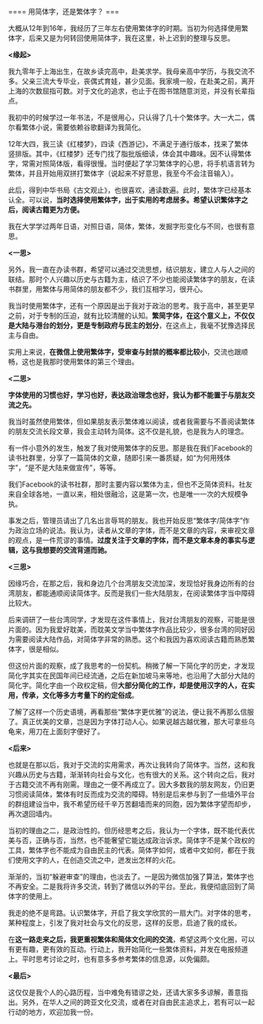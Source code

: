 ==== 用简体字，还是繁体字？ ===

大概从12年到16年，我经历了三年左右使用繁体字的时期。当初为何选择使用繁体字，后来又是为何转回使用简体字，我在这里，补上迟到的整理与反思。

**<缘起>**

我九零年于上海出生，在故乡读完高中，赴美求学。我母亲高中学历，与我交流不多。父亲三流大专毕业，丧偶式育娃，甚少见面。我家境一般，在赴美之前，离开上海的次数屈指可数。对于文化的追求，也止于在图书馆随意浏览，并没有长辈指点。

我初中的时候学过一年书法，不是很用心，只认得了几十个繁体字。大一大二，偶尔看繁体小说，需要依赖谷歌翻译为我简化。

12年大四，我三读《红楼梦》，四读《西游记》，不满足于通行版本，找来了繁体竖排版。其中，《红楼梦》还专门找了脂批版细读，体会其中趣味。因不认得繁体字，常需对照简体版，看得很慢。当时便起了学习繁体字的心思，将手机语言转为繁体，并且开始用双拼打繁体字（说起来不好意思，我至今不会注音输入）。

此后，得到中华书局《古文观止》，也很喜欢，通读数遍。此时，繁体字已经基本认全。可以说，**当时选择使用繁体字，出于实用的考虑居多。希望认识繁体字之后，阅读古籍更为方便。**

我在大学学过两年日语，对照日语，简体，繁体，发掘字形变化与不同，也很有意思。

**<一思>**

另外，我一直在办读书群，希望可以通过交流思想，结识朋友，建立人与人之间的联结。那时个人兴趣以历史与古籍为主，结识了不少也能阅读繁体字的朋友，在读书群里，用繁体与用简体的朋友都不少，我们互相学习，很开心。

我当时使用繁体字，还有一个原因是出于我对于政治的思考。我于高中，甚至更早之前，对于专制的压迫，就有比较清醒的认知。**繁简字体，在这个意义上，不仅仅是大陆与港台的划分，更是专制政府与民主的划分**，在这点上，我毫不犹豫选择民主与自由。

实用上来说，**在微信上使用繁体字，受审查与封禁的概率都比较小**，交流也跟顺畅，这也是我那时使用繁体的第三个理由。

**<二思>**

**字体使用的习惯也好，学习也好，表达政治理念也好，我认为都不能置于与朋友交流之先。**

我当时虽然使用繁体，但如果朋友表示繁体难以阅读，或者我需要与不善阅读繁体的朋友交流长段文章，我会主动转为简体。这不仅是礼貌，也是我为人的理念。

有一件小意外的发生，触发了我对使用繁体字的反思。那是我在我们Facebook的读书社群里，分享了一篇简体的文章，随即引来一番质疑，如“为何用残体字”，“是不是大陆来做宣传”，等等。

我们Facebook的读书社群，那时主要内容以繁体为主，但也不乏简体资料。社友来自全球各地，一直以来，相处很融洽，这是第一次，也是唯一一次的大规模争执。

事发之后，管理员请出了几名出言辱骂的朋友。我也开始反思“繁体字/简体字”作为政治立场的说法。我认为，读者从文章的字体，而不是文章的内容，来审视文章的观点，是一件荒谬的事情。**过度关注于文章的字体，而不是文章本身的事实与逻辑，这与我想要的交流背道而驰。**

**<三****思****>**

因缘巧合，在那之后，我和身边几个台湾朋友交流加深，发现恰好我身边所有的台湾朋友，都能通顺阅读简体字。反而是我们一些大陆朋友，在阅读繁体字当中障碍比较大。

后来调研了一些台湾同学，才发现在这件事情上，我对台湾朋友的观察，可能是很片面的。因为我爱好耽美，而耽美文学当中繁体字作品比较少，很多台湾的同好因为需要阅读大陆作品，对简体字非常的熟悉。这个和我因为喜欢阅读古籍而熟悉繁体字，很是相似。

但这份片面的观察，成了我思考的一份契机。稍微了解一下简化字的历史，才发现简化字其实在民国年间已经流通，之后在新加坡马来等地，也沿用了大部分大陆的简化字。简化字由一个政权定稿，但**大部分简化的工作，却是使用汉字的人，在实用，传承，文化等多方考量下的约定俗成**。

了解了这样一个历史语境，再看那些“繁体字更优雅”的说法，便让我不再那么信服了。真正优美的文章，岂是因为字体打动人心。如果说越古越优雅，那大可拿些乌龟来，用刀在上面刻字便好了。

**<后来>**

也就是在那以后，我对于交流的实用需求，再次让我转向了简体字。当然，这和我兴趣从历史与古籍，渐渐转向社会与文化，也有很大的关系。这个转向之后，我对于古籍交流不再有刚需。理由之一便不再成立了。因大多数我的朋友网友，仍旧更习惯阅读简体，繁体有时反而成为交流的障碍。特别是后来参与到了一些墙外平台的群组建设当中，我不希望历经千辛万苦翻墙而来的同胞，因为繁体字望而却步，再次退回墙内。

当初的理由之二，是政治性的。但历经思考之后，我认为一个字体，既不能代表优美与否，正确与否，当然，也不能奢望它能达成政治诉求。简体字不是某个政权的工具，繁体字也不能成为自由民主的代表。简体字如何，或者中文如何，都在于我们使用文字的人，在创造交流之中，迸发出怎样的火花。

渐渐的，当初“躲避审查”的理由，也淡去了。一是因为微信加强了算法，繁体字也不再安全。二是我将许多交流，转到了微信以外的平台。至此，我便彻底回到了简体字的使用上。

我走的绝不是弯路。认识繁体字，开启了我文学欣赏的一扇大门。对字体的思考，某种程度上，引发了我对社会与文化的反思，这样的反思，启迪了我的成长。

在**这一路走来之后，我更重视繁体和简体文化间的交流**，希望这两个文化圈，可以有更有趣，更有效的互动。行动上，我开始简化一些繁体资料，并发在电报频道上。平时思考讨论之时，也有意多多参考繁体的信息源，以免偏颇。

**<最后>**

这仅仅是我个人的心路历程，当中难免有错谬之处，还请大家多多谅解，善意指出。另外，在华人之间的跨亚文化交流，或者在对自由民主追求上，若有可以一起行动的地方，欢迎加我一份。